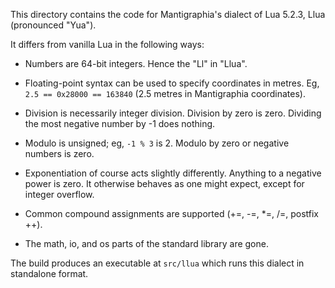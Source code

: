 This directory contains the code for Mantigraphia's dialect of Lua 5.2.3, Llua
(pronounced "Yua").

It differs from vanilla Lua in the following ways:

- Numbers are 64-bit integers. Hence the "Ll" in "Llua".

- Floating-point syntax can be used to specify coordinates in metres. Eg,
  `2.5 == 0x28000 == 163840` (2.5 metres in Mantigraphia coordinates).

- Division is necessarily integer division. Division by zero is zero. Dividing
  the most negative number by -1 does nothing.

- Modulo is unsigned; eg, `-1 % 3` is 2. Modulo by zero or negative numbers is
  zero.

- Exponentiation of course acts slightly differently. Anything to a negative
  power is zero. It otherwise behaves as one might expect, except for integer
  overflow.

- Common compound assignments are supported (+=, -=, *=, /=, postfix ++).

- The math, io, and os parts of the standard library are gone.

The build produces an executable at `src/llua` which runs this dialect in
standalone format.
